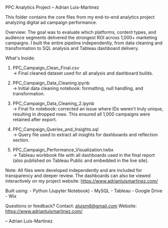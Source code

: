 PPC Analytics Project – Adrian Luis-Martinez

  This folder contains the core files from my end-to-end analytics project analyzing digital ad campaign performance.

  Overview:
	The goal was to evaluate which platforms, content types, and audience segments delivered the strongest 	ROI across 1,000+ marketing campaigns. I built the entire pipeline independently, from data cleaning and transformation to SQL analysis and Tableau dashboard delivery.

What's Inside:

  01. PPC_Campaign_Clean_Final.csv  
	→ Final cleaned dataset used for all analysis and dashboard builds.

  02. PPC_Campaign_Data_Cleaning.ipynb  
	→ Initial data cleaning notebook: formatting, null handling, and transformation.

  03. PPC_Campaign_Data_Cleaning_2.ipynb  
	→ Final fix notebook: corrected an issue where IDs weren’t truly unique, resulting in dropped rows. This ensured all 1,000 campaigns were retained after export.

  04. PPC_Campaign_Queries_and_Insights.sql  
	→ Query file used to extract all insights for dashboards and reflection section.

  05. PPC_Campaign_Performance_Visualization.twbx  
	→ Tableau workbook file with all dashboards used in the final report (also published on Tableau Public and embedded in the live site).

Note:
	All files were developed independently and are included for transparency and deeper review. The 	dashboards can also be viewed interactively on my project website:
	https://www.adrianluismartinez.com/

Built using:
	- Python (Jupyter Notebook)
	- MySQL
	- Tableau
	- Google Drive
	- Wix

Questions or feedback?
	Contact: aluism6@gmail.com
	Website: https://www.adrianluismartinez.com/

– Adrian Luis-Martinez
